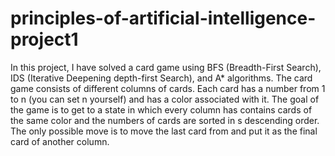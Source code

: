 # principles-of-artificial-intelligence-project1
In this project, I have solved a card game using BFS (Breadth-First Search), IDS (Iterative Deepening depth-first Search), and A* algorithms.
The card game consists of different columns of cards. Each card has a number from 1 to n (you can set n yourself) and has a color associated with it. 
The goal of the game is to get to a state in which every column has contains cards of the same color and the numbers of cards are sorted in s descending order.
The only possible move is to move the last card from and put it as the final card of another column.
